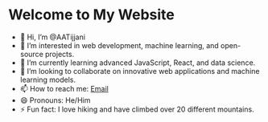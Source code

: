 # Welcome to My Website

- 👋 Hi, I’m @AATijjani
- 👀 I’m interested in web development, machine learning, and open-source projects.
- 🌱 I’m currently learning advanced JavaScript, React, and data science.
- 💞️ I’m looking to collaborate on innovative web applications and machine learning models.
- 📫 How to reach me: [Email](alameenahmadtijja41@gmail.com.)
- 😄 Pronouns: He/Him
- ⚡ Fun fact: I love hiking and have climbed over 20 different mountains.

<!---
AATijjani/AATijjani is a ✨ special ✨ repository because its `README.md` (this file) appears on your GitHub profile.
You can click the Preview link to take a look at your changes.
--->
